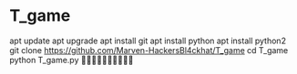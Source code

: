 # T_game
apt update
apt upgrade
apt install git
apt install python
apt install python2
git clone https://github.com/Marven-HackersBl4ckhat/T_game
cd T_game
python T_game.py
🤣😂🤣🤣🤣🤣😂🏃🏃🏃
